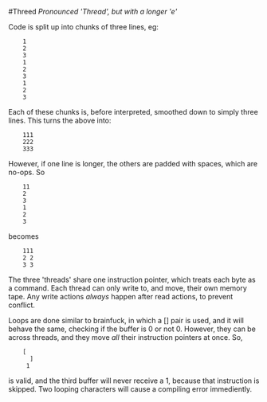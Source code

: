 #Threed
_Pronounced 'Thread', but with a longer 'e'_

Code is split up into chunks of three lines, eg:

```
	1
	2
	3
	1
	2
	3
	1
	2
	3
```

Each of these chunks is, before interpreted, smoothed down to simply three lines. This turns the above into:

```
	111
	222
	333
```

However, if one line is longer, the others are padded with spaces, which are no-ops. So

```
	11
	2
	3
	1
	2
	3
```

becomes

```
	111
	2 2
	3 3
```

The three 'threads' share one instruction pointer, which treats each byte as a command.
Each thread can only write to, and move, their own memory tape.
Any write actions _always_ happen after read actions, to prevent conflict.

Loops are done similar to brainfuck, in which a [] pair is used, and it will behave the same, checking if the buffer is 0 or not 0.
However, they can be across threads, and they move _all_ their instruction pointers at once.
So,

```
	[
	  ]
	 1
```

is valid, and the third buffer will never receive a 1, because that instruction is skipped.
Two looping characters will cause a compiling error immediently.